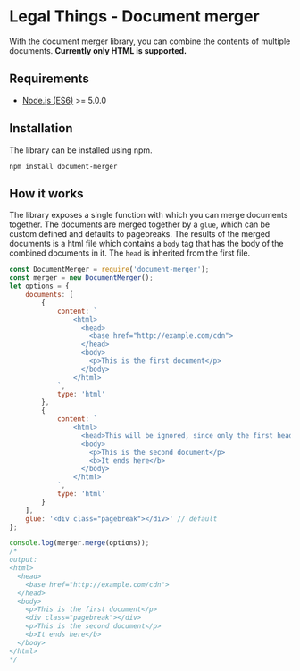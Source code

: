Legal Things - Document merger
==================

With the document merger library, you can combine the contents of multiple documents.
**Currently only HTML is supported.**

## Requirements

- [Node.js (ES6)](https://nodejs.org) >= 5.0.0

## Installation

The library can be installed using npm.

    npm install document-merger

## How it works
The library exposes a single function with which you can merge documents together.
The documents are merged together by a `glue`, which can be custom defined and defaults to pagebreaks.
The results of the merged documents is a html file which contains a `body` tag that has the body of the combined documents in it.
The `head` is inherited from the first file.

```javascript
const DocumentMerger = require('document-merger');
const merger = new DocumentMerger();
let options = {
    documents: [
        {
            content: `
                <html>
                  <head>
                    <base href="http://example.com/cdn">
                  </head>
                  <body>
                    <p>This is the first document</p>
                  </body>
                </html>
            `,
            type: 'html'
        },
        {
            content: `
                <html>
                  <head>This will be ignored, since only the first head is used</head>
                  <body>
                    <p>This is the second document</p>
                    <b>It ends here</b>
                  </body>
                </html>
            `,
            type: 'html'
        }
    ],
    glue: '<div class="pagebreak"></div>' // default
};

console.log(merger.merge(options));
/* 
output:
<html>
  <head>
    <base href="http://example.com/cdn">
  </head>
  <body>
    <p>This is the first document</p>
    <div class="pagebreak"></div>
    <p>This is the second document</p>
    <b>It ends here</b>
  </body>
</html>
*/
```
